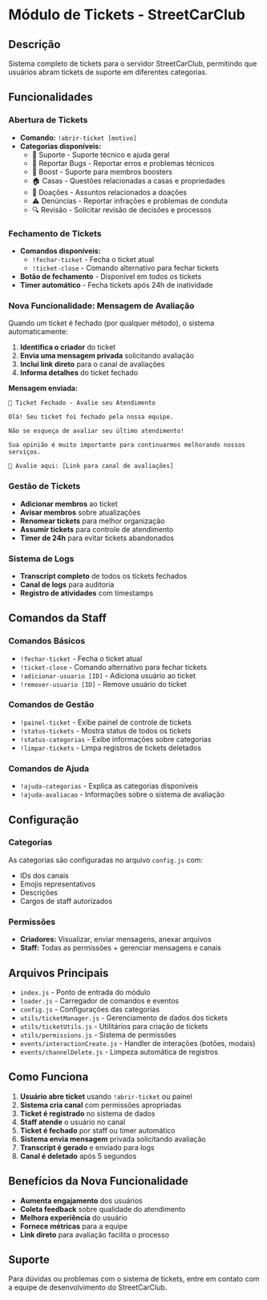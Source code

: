 # Módulo de Tickets - StreetCarClub

## Descrição
Sistema completo de tickets para o servidor StreetCarClub, permitindo que usuários abram tickets de suporte em diferentes categorias.

## Funcionalidades

### Abertura de Tickets
- **Comando:** `!abrir-ticket [motivo]`
- **Categorias disponíveis:**
  - 📁 Suporte - Suporte técnico e ajuda geral
  - 🦠 Reportar Bugs - Reportar erros e problemas técnicos
  - 🚀 Boost - Suporte para membros boosters
  - 🏠 Casas - Questões relacionadas a casas e propriedades
  - 💎 Doações - Assuntos relacionados a doações
  - ⚠️ Denúncias - Reportar infrações e problemas de conduta
  - 🔍 Revisão - Solicitar revisão de decisões e processos

### Fechamento de Tickets
- **Comandos disponíveis:**
  - `!fechar-ticket` - Fecha o ticket atual
  - `!ticket-close` - Comando alternativo para fechar tickets
- **Botão de fechamento** - Disponível em todos os tickets
- **Timer automático** - Fecha tickets após 24h de inatividade

### Nova Funcionalidade: Mensagem de Avaliação
Quando um ticket é fechado (por qualquer método), o sistema automaticamente:
1. **Identifica o criador** do ticket
2. **Envia uma mensagem privada** solicitando avaliação
3. **Inclui link direto** para o canal de avaliações
4. **Informa detalhes** do ticket fechado

**Mensagem enviada:**
```
🎫 Ticket Fechado - Avalie seu Atendimento

Olá! Seu ticket foi fechado pela nossa equipe.

Não se esqueça de avaliar seu último atendimento!

Sua opinião é muito importante para continuarmos melhorando nossos serviços.

📝 Avalie aqui: [Link para canal de avaliações]
```

### Gestão de Tickets
- **Adicionar membros** ao ticket
- **Avisar membros** sobre atualizações
- **Renomear tickets** para melhor organização
- **Assumir tickets** para controle de atendimento
- **Timer de 24h** para evitar tickets abandonados

### Sistema de Logs
- **Transcript completo** de todos os tickets fechados
- **Canal de logs** para auditoria
- **Registro de atividades** com timestamps

## Comandos da Staff

### Comandos Básicos
- `!fechar-ticket` - Fecha o ticket atual
- `!ticket-close` - Comando alternativo para fechar tickets
- `!adicionar-usuario [ID]` - Adiciona usuário ao ticket
- `!remover-usuario [ID]` - Remove usuário do ticket

### Comandos de Gestão
- `!painel-ticket` - Exibe painel de controle de tickets
- `!status-tickets` - Mostra status de todos os tickets
- `!status-categorias` - Exibe informações sobre categorias
- `!limpar-tickets` - Limpa registros de tickets deletados

### Comandos de Ajuda
- `!ajuda-categorias` - Explica as categorias disponíveis
- `!ajuda-avaliacao` - Informações sobre o sistema de avaliação

## Configuração

### Categorias
As categorias são configuradas no arquivo `config.js` com:
- IDs dos canais
- Emojis representativos
- Descrições
- Cargos de staff autorizados

### Permissões
- **Criadores:** Visualizar, enviar mensagens, anexar arquivos
- **Staff:** Todas as permissões + gerenciar mensagens e canais

## Arquivos Principais

- `index.js` - Ponto de entrada do módulo
- `loader.js` - Carregador de comandos e eventos
- `config.js` - Configurações das categorias
- `utils/ticketManager.js` - Gerenciamento de dados dos tickets
- `utils/ticketUtils.js` - Utilitários para criação de tickets
- `utils/permissions.js` - Sistema de permissões
- `events/interactionCreate.js` - Handler de interações (botões, modais)
- `events/channelDelete.js` - Limpeza automática de registros

## Como Funciona

1. **Usuário abre ticket** usando `!abrir-ticket` ou painel
2. **Sistema cria canal** com permissões apropriadas
3. **Ticket é registrado** no sistema de dados
4. **Staff atende** o usuário no canal
5. **Ticket é fechado** por staff ou timer automático
6. **Sistema envia mensagem** privada solicitando avaliação
7. **Transcript é gerado** e enviado para logs
8. **Canal é deletado** após 5 segundos

## Benefícios da Nova Funcionalidade

- **Aumenta engajamento** dos usuários
- **Coleta feedback** sobre qualidade do atendimento
- **Melhora experiência** do usuário
- **Fornece métricas** para a equipe
- **Link direto** para avaliação facilita o processo

## Suporte

Para dúvidas ou problemas com o sistema de tickets, entre em contato com a equipe de desenvolvimento do StreetCarClub. 